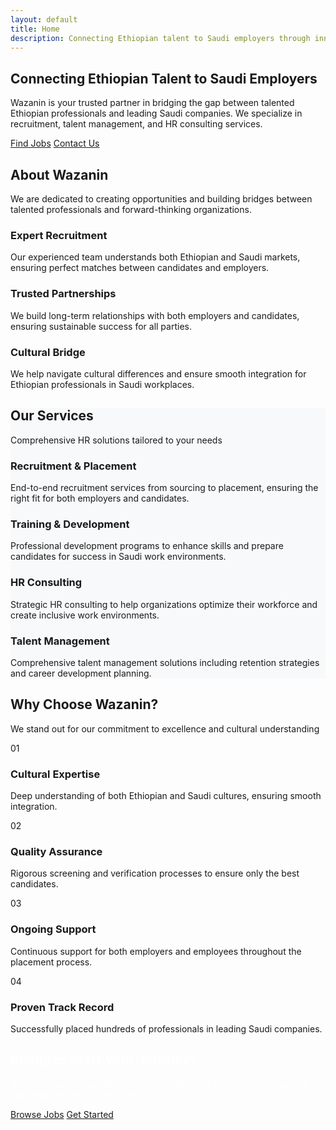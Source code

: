 ```yaml
---
layout: default
title: Home
description: Connecting Ethiopian talent to Saudi employers through innovative recruitment solutions
---
```


<!-- Hero Section -->
<section class="hero">
    <div class="container">
        <h1>Connecting Ethiopian Talent to Saudi Employers</h1>
        <p>Wazanin is your trusted partner in bridging the gap between talented Ethiopian professionals and leading Saudi companies. We specialize in recruitment, talent management, and HR consulting services.</p>
        <div class="hero-buttons">
            <a href="/jobs" class="btn btn-primary">Find Jobs</a>
            <a href="/contact" class="btn btn-secondary">Contact Us</a>
        </div>
    </div>
</section>

<!-- About Section -->
<section class="section">
    <div class="container">
        <div class="section-title">
            <h2>About Wazanin</h2>
            <p>We are dedicated to creating opportunities and building bridges between talented professionals and forward-thinking organizations.</p>
        </div>
        <div class="about-content">
            <div class="about-grid">
                <div class="about-item">
                    <i class="fas fa-users"></i>
                    <h3>Expert Recruitment</h3>
                    <p>Our experienced team understands both Ethiopian and Saudi markets, ensuring perfect matches between candidates and employers.</p>
                </div>
                <div class="about-item">
                    <i class="fas fa-handshake"></i>
                    <h3>Trusted Partnerships</h3>
                    <p>We build long-term relationships with both employers and candidates, ensuring sustainable success for all parties.</p>
                </div>
                <div class="about-item">
                    <i class="fas fa-globe"></i>
                    <h3>Cultural Bridge</h3>
                    <p>We help navigate cultural differences and ensure smooth integration for Ethiopian professionals in Saudi workplaces.</p>
                </div>
            </div>
        </div>
    </div>
</section>

<!-- Services Section -->
<section class="section" style="background-color: #f8f9fa;">
    <div class="container">
        <div class="section-title">
            <h2>Our Services</h2>
            <p>Comprehensive HR solutions tailored to your needs</p>
        </div>
        <div class="services-grid">
            <div class="service-card">
                <div class="service-icon">
                    <i class="fas fa-search"></i>
                </div>
                <h3>Recruitment & Placement</h3>
                <p>End-to-end recruitment services from sourcing to placement, ensuring the right fit for both employers and candidates.</p>
            </div>
            <div class="service-card">
                <div class="service-icon">
                    <i class="fas fa-graduation-cap"></i>
                </div>
                <h3>Training & Development</h3>
                <p>Professional development programs to enhance skills and prepare candidates for success in Saudi work environments.</p>
            </div>
            <div class="service-card">
                <div class="service-icon">
                    <i class="fas fa-cogs"></i>
                </div>
                <h3>HR Consulting</h3>
                <p>Strategic HR consulting to help organizations optimize their workforce and create inclusive work environments.</p>
            </div>
            <div class="service-card">
                <div class="service-icon">
                    <i class="fas fa-chart-line"></i>
                </div>
                <h3>Talent Management</h3>
                <p>Comprehensive talent management solutions including retention strategies and career development planning.</p>
            </div>
        </div>
    </div>
</section>

<!-- Why Choose Us Section -->
<section class="section">
    <div class="container">
        <div class="section-title">
            <h2>Why Choose Wazanin?</h2>
            <p>We stand out for our commitment to excellence and cultural understanding</p>
        </div>
        <div class="features-grid">
            <div class="feature">
                <div class="feature-number">01</div>
                <h3>Cultural Expertise</h3>
                <p>Deep understanding of both Ethiopian and Saudi cultures, ensuring smooth integration.</p>
            </div>
            <div class="feature">
                <div class="feature-number">02</div>
                <h3>Quality Assurance</h3>
                <p>Rigorous screening and verification processes to ensure only the best candidates.</p>
            </div>
            <div class="feature">
                <div class="feature-number">03</div>
                <h3>Ongoing Support</h3>
                <p>Continuous support for both employers and employees throughout the placement process.</p>
            </div>
            <div class="feature">
                <div class="feature-number">04</div>
                <h3>Proven Track Record</h3>
                <p>Successfully placed hundreds of professionals in leading Saudi companies.</p>
            </div>
        </div>
    </div>
</section>

<!-- CTA Section -->
<section class="section" style="background: linear-gradient(135deg, var(--primary) 0%, #1a5f9e 100%); color: white;">
    <div class="container">
        <div class="cta-content">
            <h2>Ready to Start Your Journey?</h2>
            <p>Whether you're an employer looking for talent or a professional seeking opportunities, we're here to help.</p>
            <div class="cta-buttons">
                <a href="/jobs" class="btn btn-secondary">Browse Jobs</a>
                <a href="/contact" class="btn btn-primary">Get Started</a>
            </div>
        </div>
    </div>
</section> 